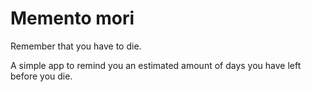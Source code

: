 # Memento mori

Remember that you have to die.

A simple app to remind you an estimated amount of days you have left before you die.
